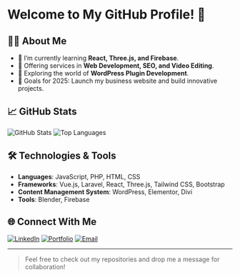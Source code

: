 # Welcome to My GitHub Profile! 👋


## 👨‍💻 About Me
- 🌱 I’m currently learning **React, Three.js, and Firebase**.
- 💼 Offering services in **Web Development, SEO, and Video Editing**.
- 🚀 Exploring the world of **WordPress Plugin Development**.
- 🎯 Goals for 2025: Launch my business website and build innovative projects.

## 📈 GitHub Stats
![GitHub Stats](https://github-readme-stats.vercel.app/api?username=ak45akash&show_icons=true&theme=radical)
![Top Languages](https://github-readme-stats.vercel.app/api/top-langs/?username=ak45akash&layout=compact&theme=radical)

## 🛠️ Technologies & Tools
- **Languages**: JavaScript, PHP, HTML, CSS
- **Frameworks**: Vue.js, Laravel, React, Three.js, Tailwind CSS, Bootstrap
- **Content Management System**: WordPress, Elementor, Divi
- **Tools**: Blender, Firebase

## 🌐 Connect With Me
[![LinkedIn](https://img.shields.io/badge/LinkedIn-blue?logo=linkedin&logoColor=white)](https://www.linkedin.com/in/akashdeep-kancha-4ba330255/)
[![Portfolio](https://img.shields.io/badge/Portfolio-Black?logo=firefox&logoColor=white)](https://iakash.dev)
[![Email](https://img.shields.io/badge/Email-red?logo=gmail&logoColor=white)](mailto:ak45.akashdeep@gmail.com)

---

> Feel free to check out my repositories and drop me a message for collaboration!

